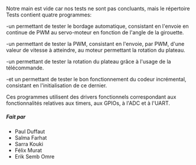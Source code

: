 Notre main est vide car nos tests ne sont pas concluants, mais le répertoire Tests contient quatre programmes: 

-un permettant de tester le bordage automatique, consistant en l'envoie en continue de PWM au servo-moteur en fonction de l'angle de la girouette.

-un permettant de tester la PWM, consistant en l'envoie, par PWM, d'une valeur de vitesse à atteindre, au moteur permettant la rotation du plateau.

-un permettant de tester la rotation du plateau grâce à l'usage de la télécommande.

-et un permettant de tester le bon fonctionnement du codeur incrémental, consistant en l'initialisation de ce dernier.

Ces programmes utilisent des drivers fonctionnels correspondant aux fonctionnalités relatives aux timers, aux GPIOs, à l'ADC et à l'UART.


##### Fait par
 - Paul Duffaut
 - Salma Farhat
 - Sarra Kouki
 - Félix Murat
 - Erik Semb Omre


